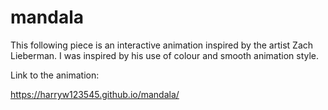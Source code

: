 # mandala

This following piece is an interactive animation inspired by the artist Zach Lieberman. I was inspired by his use of colour and smooth animation style.

Link to the animation:

https://harryw123545.github.io/mandala/
